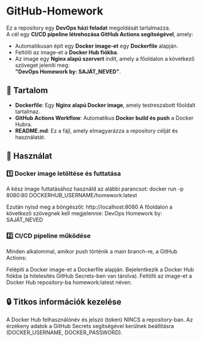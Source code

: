 # GitHub-Homework

Ez a repository egy **DevOps házi feladat** megoldását tartalmazza.  
A cél egy **CI/CD pipeline létrehozása GitHub Actions segítségével**, amely:
- Automatikusan épít egy **Docker image-et** egy **Dockerfile** alapján.
- Feltölti az image-et a **Docker Hub fiókba**.
- Az image egy **Nginx alapú szervert** indít, amely a főoldalon a következő szöveget jeleníti meg:  
  **"DevOps Homework by: SAJÁT_NEVED"**.

## 📂 **Tartalom**
- **Dockerfile**: Egy **Nginx alapú Docker image**, amely testreszabott főoldalt tartalmaz.
- **GitHub Actions Workflow**: Automatikus **Docker build és push** a Docker Hubra.
- **README.md**: Ez a fájl, amely elmagyarázza a repository célját és használatát.

## 🚀 **Használat**

### 1️⃣ **Docker image letöltése és futtatása**
A kész image futtatásához használd az alábbi parancsot:
docker run -p 8080:80 DOCKERHUB_USERNAME/homework:latest

Ezután nyisd meg a böngészőt: http://localhost:8080
A főoldalon a következő szövegnek kell megjelennie:
DevOps Homework by: SAJÁT_NEVED

### 2️⃣ CI/CD pipeline működése
Minden alkalommal, amikor push történik a main branch-re, a GitHub Actions:

Felépíti a Docker image-et a Dockerfile alapján.
Bejelentkezik a Docker Hub fiókba (a hitelesítés GitHub Secrets-ben van tárolva).
Feltölti az image-et a Docker Hub repository-ba homework:latest néven.

## 🔒 Titkos információk kezelése
A Docker Hub felhasználónév és jelszó (token) NINCS a repository-ban.
Az érzékeny adatok a GitHub Secrets segítségével kerülnek beállításra (DOCKER_USERNAME, DOCKER_PASSWORD).
